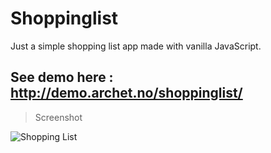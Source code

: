 # Shoppinglist

Just a simple shopping list app made with vanilla JavaScript.

## See demo here : http://demo.archet.no/shoppinglist/

> Screenshot

![Shopping List](https://demo.archet.no/img/shoppinglist.png)
